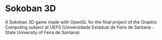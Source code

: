 # Sokoban 3D

A Sokoban 3D game made with OpenGL for the final project of the Graphic Computing subject at UEFS (Universidade Estadual de Feira de Santana - State University of Feira de Santana)
